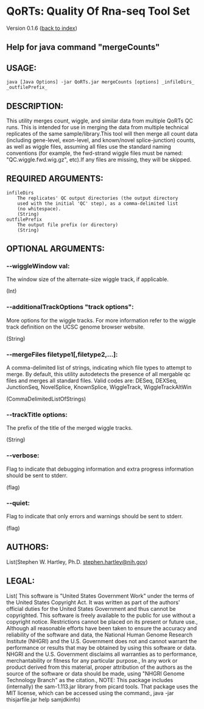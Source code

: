 # QoRTs: Quality Of Rna-seq Tool Set
Version 0.1.6 ([back to index](index.html))

## Help for java command "mergeCounts"

## USAGE:

    java [Java Options] -jar QoRTs.jar mergeCounts [options] _infileDirs_ _outfilePrefix_


## DESCRIPTION:

This utility merges count, wiggle, and similar data from multiple QoRTs QC runs. This is intended for use in merging the data from multiple technical replicates of the same sample/library.This tool will then merge all count data (including gene-level, exon-level, and known/novel splice-junction) counts, as well as wiggle files, assuming all files use the standard naming conventions (for example, the fwd-strand wiggle files must be named: "QC.wiggle.fwd.wig.gz", etc).If any files are missing, they will be skipped.

## REQUIRED ARGUMENTS:
    infileDirs
        The replicates' QC output directories (the output directory 
        used with the initial 'QC' step), as a comma-delimited list 
        (no whitespace).
        (String)
    outfilePrefix
        The output file prefix (or directory)
        (String)

## OPTIONAL ARGUMENTS:
### --wiggleWindow val:

The window size of the alternate-size wiggle track, if applicable.

(Int)

### --additionalTrackOptions "track options":

More options for the wiggle tracks. For more information refer to the wiggle track definition on the UCSC genome browser website.

(String)

### --mergeFiles filetype1[,filetype2,...]:

A comma-delimited list of strings, indicating which file types to attempt to merge. By default, this utility autodetects the presence of all mergable qc files and merges all standard files. Valid codes are: DESeq, DEXSeq, JunctionSeq, NovelSplice, KnownSplice, WiggleTrack, WiggleTrackAltWin

(CommaDelimitedListOfStrings)

### --trackTitle options:

The prefix of the title of the merged wiggle tracks.

(String)

### --verbose:

Flag to indicate that debugging information and extra progress information should be sent to stderr.

(flag)

### --quiet:

Flag to indicate that only errors and warnings should be sent to stderr.

(flag)

## AUTHORS:

List(Stephen W. Hartley, Ph.D. <stephen.hartley@nih.gov>)

## LEGAL:

List( This software is "United States Government Work" under the terms of the United States Copyright  Act.  It was written as part of the authors' official duties for the United States Government and  thus cannot be copyrighted.  This software is freely available to the public for use without a  copyright notice.  Restrictions cannot be placed on its present or future use.,  Although all reasonable efforts have been taken to ensure the accuracy and reliability of the  software and data, the National Human Genome Research Institute (NHGRI) and the U.S. Government  does not and cannot warrant the performance or results that may be obtained by using this software  or data.  NHGRI and the U.S. Government disclaims all warranties as to performance, merchantability  or fitness for any particular purpose.,  In any work or product derived from this material, proper attribution of the authors as the source  of the software or data should be made, using "NHGRI Genome Technology Branch" as the citation.,  NOTE: This package includes (internally) the sam-1.113.jar library from picard tools. That package uses the MIT license, which can be accessed using the command:,  java -jar thisjarfile.jar help samjdkinfo)

